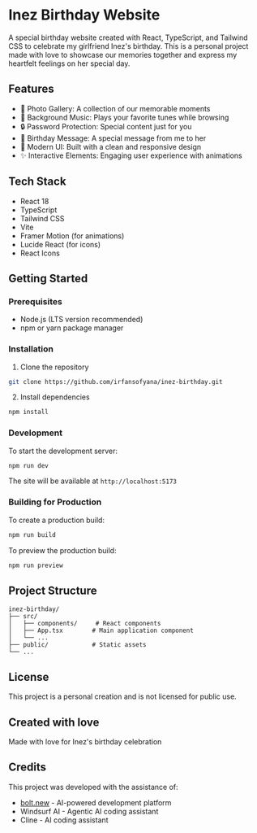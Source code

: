 # Inez Birthday Website 

A special birthday website created with React, TypeScript, and Tailwind CSS to celebrate my girlfriend Inez's birthday. This is a personal project made with love to showcase our memories together and express my heartfelt feelings on her special day.

## Features

- 📸 Photo Gallery: A collection of our memorable moments
- 🎵 Background Music: Plays your favorite tunes while browsing
- 🔒 Password Protection: Special content just for you
- 💝 Birthday Message: A special message from me to her
- 🎨 Modern UI: Built with a clean and responsive design
- ✨ Interactive Elements: Engaging user experience with animations

## Tech Stack

- React 18
- TypeScript
- Tailwind CSS
- Vite
- Framer Motion (for animations)
- Lucide React (for icons)
- React Icons

## Getting Started

### Prerequisites

- Node.js (LTS version recommended)
- npm or yarn package manager

### Installation

1. Clone the repository
```bash
git clone https://github.com/irfansofyana/inez-birthday.git
```

2. Install dependencies
```bash
npm install
```

### Development

To start the development server:
```bash
npm run dev
```

The site will be available at `http://localhost:5173`

### Building for Production

To create a production build:
```bash
npm run build
```

To preview the production build:
```bash
npm run preview
```

## Project Structure

```
inez-birthday/
├── src/
│   ├── components/     # React components
│   ├── App.tsx        # Main application component
│   └── ...
├── public/            # Static assets
└── ...
```

## License

This project is a personal creation and is not licensed for public use.

## Created with love

Made with love for Inez's birthday celebration 

## Credits

This project was developed with the assistance of:
- [bolt.new](https://bolt.new) - AI-powered development platform
- Windsurf AI - Agentic AI coding assistant
- Cline - AI coding assistant